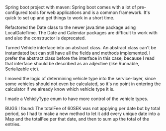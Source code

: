 Spring boot project with maven:
Spring boot comes with a lot of pre-configured tools for web applications and is a common framework.
It's quick to set up and get things to work in a short time.

Refactored the Date class to the newer java.time package using LocalDateTime.
The Date and Calendar packages are difficult to work with and also the constructor is deprecated.

Turned Vehicle interface into an abstract class. An abstract class can't be instantiated but can still have
all the fields and methods implemented. I prefer the abstract class before the interface in this case, 
because I read that interface should be described as an adjective (like Runnable<T>, Serializable<T> etc).

I moved the logic of determining vehicle type into the service-layer, since some vehicles should not even be
calculated, so it's no point in entering the calculator if we already know which vehicle type it is.

I made a VehiclyType enum to have more control of the vehicle types.


BUGS I found:
The totalFee of 60SEK was not applying per date but by total period, so I had to make a new method to let it add
every unique date into a Map and the totalFee per that date, and then to sum up the total of the entries. 